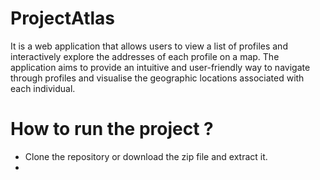 # ProjectAtlas

It is a web application that allows users to view a list of profiles and interactively explore the addresses of each profile on a map. The application aims to provide an intuitive and user-friendly way to navigate through profiles and visualise the geographic locations associated with each individual.

# How to run the project ?

- Clone the repository or download the zip file and extract it.
- 


